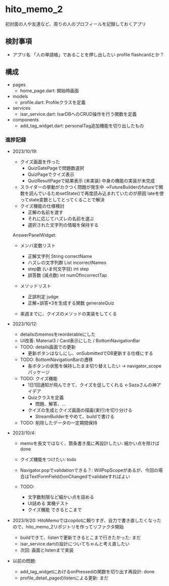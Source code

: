 # hito_memo_2

初対面の人や友達など、周りの人のプロフィールを記録しておくアプリ

## 検討事項
- アプリ名
  「人の単語帳」であることを押し出したい
  profile flashcardとか？

## 構成

- pages
  - home_page.dart: 開始時画面
- models
  - profile.dart: Profileクラスを定義
- services
  - isar_service.dart: IsarDBへのCRUD操作を行う関数を定義
- components
  - add_tag_widget.dart: personalTag追加機能を切り出したもの

### 進捗記録

- 2023/10/19:
  - クイズ画面を作った
    - QuizGatePageで問題数選択
    - QuizPageでクイズ表示
    - QuizResultPageで結果表示 (未実装)
  中身の機能の実装が未完成
  - スライダーの挙動がカクつく問題が発生中
    →FutureBuilderのfutureで関数を読んでいるためsetState()で再度読み込まれていたのが原因
    lateを使ってstate変数としてとってくることで解決
  - クイズ機能の仕様検討
    - 正解の名前を渡す
    - それに応じてハズレの名前を選ぶ
    - 選択された文字列の情報を保持する

  AnswerPanelWidget:
  - メンバ変数リスト
    - 正解文字列 String correctName
    - ハズレの文字列群 List<String> incorrectNames
    - step数 (いま何文字目) int step
    - 誤答数 (減点数) int numOfIncorrectTap
  - メソッドリスト
    - 正誤判定 judge
    - 正解+誤答*3を生成する関数 generateQuiz

  - 来週までに、クイズのメソッドの実装をしてくる


- 2023/10/12:
  - detailsのmemosをreorderableにした
  - UI改善: Material3 / Card表示にした / BottomNavigationBar
  - TODO: details画面での更新
    - 更新ボタンはなしにし、onSubmittedでDB更新する仕様にする
  - TODO: BottomNavigationBarの遷移
    - 各ボタンの状態を保持したまま切り替えしたい → navigator_scope パッケージ
  - TODO: クイズ機能
    - 1日1回通知が飛んできて、クイズを促してくれる ←Sazaさんの神アイデア
    - Quizクラスを定義
      - 問題、解答、...
    - クイズの生成とクイズ画面の描画(実行)を切り分ける
      - StreamBuilderをやめて、buildで書ける
  - TODO: 削除したデータの一定期間保持

- 2023/10/4: 
  - memoを長文ではなく、箇条書き風に再設計したい: 細かい点を除けばdone
  - クイズ機能をつけたい: todo
  - Navigator.popでvalidationできる？: WillPopScopeがあるが、今回の場合はTextFormFieldのonChangedでvalidateすればよい

  - TODO:
    - 文字数制限など細かい点を詰める
    - UI詰める 実機テスト
    - クイズ機能 できるとこまで


- 2023/9/20: HitoMemoではcopilotに頼りすぎ、自力で書き直したくなったので、hito_memo_2リポジトリを作ってリファクタ開始
  - buildできて、listenで更新できるとこまで行きたかった: まだ
  - isar_service.dartの設計についてちゃんと考え直したい
  - 次回: 画面とlistenまで実装

- 以前の問題:
  - add_tag_widgetにおけるonPressedの関数を切り出す再設計: done
  - profile_detail_pageのlistenによる更新: まだ